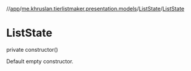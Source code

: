 //[app](../../../index.md)/[me.khruslan.tierlistmaker.presentation.models](../index.md)/[ListState](index.md)/[ListState](-list-state.md)

# ListState

private constructor()

Default empty constructor.
